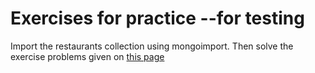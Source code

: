 # Exercises for practice --for testing
Import the restaurants collection using mongoimport. Then solve the exercise problems given on [this page](https://www.w3resource.com/mongodb-exercises/) 